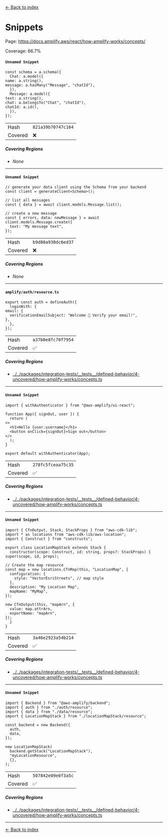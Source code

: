 [<- Back to index](../../../../docs-pages.md)

#  Snippets

Page: https://docs.amplify.aws/react/how-amplify-works/concepts/

Coverage: 66.7%

#### `Unnamed Snippet`

~~~
const schema = a.schema({
  Chat: a.model({
name: a.string(),
message: a.hasMany("Message", "chatId"),
  }),
  Message: a.model({
text: a.string(),
chat: a.belongsTo("Chat", "chatId"),
chatId: a.id(),
  }),
});

~~~

| | |
| -- | -- |
| Hash | `821a39b70747c164` |
| Covered | ❌ |

##### Covering Regions

- *None*

---

#### `Unnamed Snippet`

~~~
// generate your data client using the Schema from your backend
const client = generateClient<Schema>();

// list all messages
const { data } = await client.models.Message.list();

// create a new message
const { errors, data: newMessage } = await client.models.Message.create({
  text: "My message text",
});

~~~

| | |
| -- | -- |
| Hash | `b9d80a938dc6ed37` |
| Covered | ❌ |

##### Covering Regions

- *None*

---

#### `amplify/auth/resource.ts`

~~~
export const auth = defineAuth({
  loginWith: {
email: {
  verificationEmailSubject: "Welcome 👋 Verify your email!",
},
  },
});

~~~

| | |
| -- | -- |
| Hash | `a37b0e8fc70f7954` |
| Covered | ✅ |

##### Covering Regions

- [../../packages/integration-tests/\_\_tests\_\_/defined-behavior/4-uncovered/how-amplify-works/concepts.ts](../../../../../../packages/integration-tests/__tests__/defined-behavior/4-uncovered/how-amplify-works/concepts.ts#9)

---

#### `Unnamed Snippet`

~~~
import { withAuthenticator } from "@aws-amplify/ui-react";

function App({ signOut, user }) {
  return (
<>
  <h1>Hello {user.username}</h1>
  <button onClick={signOut}>Sign out</button>
</>
  );
}

export default withAuthenticator(App);

~~~

| | |
| -- | -- |
| Hash | `278fc5fceaa75c35` |
| Covered | ✅ |

##### Covering Regions

- [../../packages/integration-tests/\_\_tests\_\_/defined-behavior/4-uncovered/how-amplify-works/concepts.ts](../../../../../../packages/integration-tests/__tests__/defined-behavior/4-uncovered/how-amplify-works/concepts.ts#9)

---

#### `Unnamed Snippet`

~~~
import { CfnOutput, Stack, StackProps } from "aws-cdk-lib";
import * as locations from "aws-cdk-lib/aws-location";
import { Construct } from "constructs";

export class LocationMapStack extends Stack {
  constructor(scope: Construct, id: string, props?: StackProps) {
super(scope, id, props);

// Create the map resource
const map = new locations.CfnMap(this, "LocationMap", {
  configuration: {
    style: "VectorEsriStreets", // map style
  },
  description: "My Location Map",
  mapName: "MyMap",
});

new CfnOutput(this, "mapArn", {
  value: map.attrArn,
  exportName: "mapArn",
});
  }
}

~~~

| | |
| -- | -- |
| Hash | `3a46e2923a54b214` |
| Covered | ✅ |

##### Covering Regions

- [../../packages/integration-tests/\_\_tests\_\_/defined-behavior/4-uncovered/how-amplify-works/concepts.ts](../../../../../../packages/integration-tests/__tests__/defined-behavior/4-uncovered/how-amplify-works/concepts.ts#9)

---

#### `Unnamed Snippet`

~~~
import { Backend } from "@aws-amplify/backend";
import { auth } from "./auth/resource";
import { data } from "./data/resource";
import { LocationMapStack } from "./locationMapStack/resource";

const backend = new Backend({
  auth,
  data,
});

new LocationMapStack(
  backend.getStack("LocationMapStack"),
  "myLocationResource",
  {},
);

~~~

| | |
| -- | -- |
| Hash | `507842e09e0f3a5c` |
| Covered | ✅ |

##### Covering Regions

- [../../packages/integration-tests/\_\_tests\_\_/defined-behavior/4-uncovered/how-amplify-works/concepts.ts](../../../../../../packages/integration-tests/__tests__/defined-behavior/4-uncovered/how-amplify-works/concepts.ts#9)

---

[<- Back to index](../../../../docs-pages.md)

